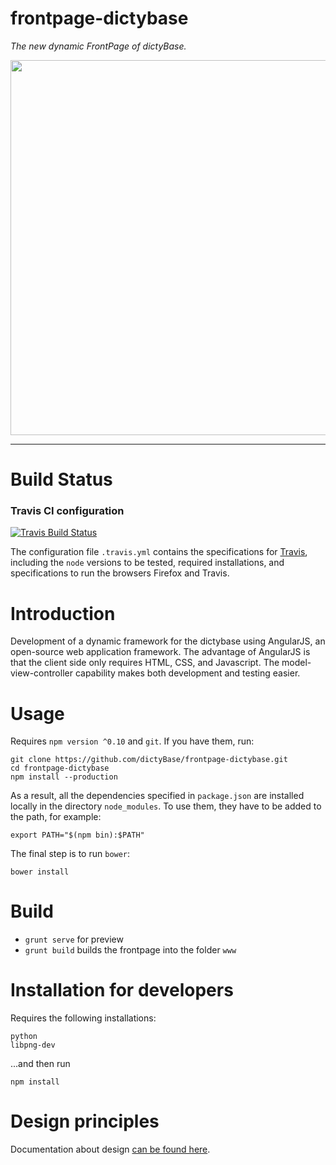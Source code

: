 frontpage-dictybase
===================

*The new dynamic FrontPage of dictyBase.*

<img src="https://github.com/dictyBase/frontpage-dictybase/blob/develop/images/frontpageGrid/frontpageGridApp.jpg" width="600">

---

# Build Status

### Travis CI configuration
[![Travis Build Status](https://travis-ci.org/dictyBase/frontpage-dictybase.svg?branch=develop)](https://travis-ci.org/dictyBase/frontpage-dictybase.svg?branch=develop)

The configuration file `.travis.yml` contains the specifications for [Travis](https://travis-ci.org/), including the `node` versions to be tested, required installations, and specifications to run the browsers Firefox and Travis. 


# Introduction

Development of a dynamic framework for the dictybase using AngularJS, an open-source web application framework. The advantage of AngularJS is that the client side only requires HTML, CSS, and Javascript. The model-view-controller capability makes both development and testing easier. 

# Usage

Requires `npm version ^0.10` and `git`. If you have them, run:

```shell
git clone https://github.com/dictyBase/frontpage-dictybase.git
cd frontpage-dictybase
npm install --production
```

As a result, all the dependencies specified in `package.json` are installed locally in the directory `node_modules`. To use them, they have to be added to the path, for example:

`export PATH="$(npm bin):$PATH"`

The final step is to run `bower`:

```shell
bower install
```

# Build

- `grunt serve` for preview
- `grunt build` builds the frontpage into the folder `www`

# Installation for developers

Requires the following installations:

```shell
python
libpng-dev
```
...and then run

```shell
npm install 
```

# Design principles

Documentation about design [can be found here](/documentation/frontpage-design.md).



